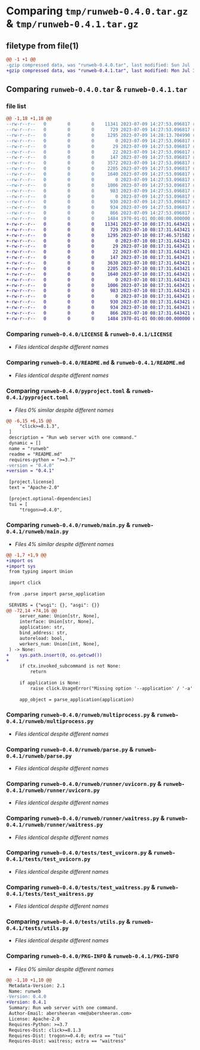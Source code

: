 # Comparing `tmp/runweb-0.4.0.tar.gz` & `tmp/runweb-0.4.1.tar.gz`

## filetype from file(1)

```diff
@@ -1 +1 @@
-gzip compressed data, was "runweb-0.4.0.tar", last modified: Sun Jul  9 14:28:13 2023, max compression
+gzip compressed data, was "runweb-0.4.1.tar", last modified: Mon Jul 10 08:17:46 2023, max compression
```

## Comparing `runweb-0.4.0.tar` & `runweb-0.4.1.tar`

### file list

```diff
@@ -1,18 +1,18 @@
--rw-r--r--   0        0        0    11341 2023-07-09 14:27:53.096817 runweb-0.4.0/LICENSE
--rw-r--r--   0        0        0      729 2023-07-09 14:27:53.096817 runweb-0.4.0/README.md
--rw-r--r--   0        0        0     1295 2023-07-09 14:28:13.704990 runweb-0.4.0/pyproject.toml
--rw-r--r--   0        0        0        0 2023-07-09 14:27:53.096817 runweb-0.4.0/runweb/__init__.py
--rw-r--r--   0        0        0       29 2023-07-09 14:27:53.096817 runweb-0.4.0/runweb/__main__.py
--rw-r--r--   0        0        0       22 2023-07-09 14:27:53.096817 runweb-0.4.0/runweb/__version__.py
--rw-r--r--   0        0        0      147 2023-07-09 14:27:53.096817 runweb-0.4.0/runweb/logging.py
--rw-r--r--   0        0        0     3572 2023-07-09 14:27:53.096817 runweb-0.4.0/runweb/main.py
--rw-r--r--   0        0        0     2205 2023-07-09 14:27:53.096817 runweb-0.4.0/runweb/multiprocess.py
--rw-r--r--   0        0        0     1640 2023-07-09 14:27:53.096817 runweb-0.4.0/runweb/parse.py
--rw-r--r--   0        0        0        0 2023-07-09 14:27:53.096817 runweb-0.4.0/runweb/runner/__init__.py
--rw-r--r--   0        0        0     1006 2023-07-09 14:27:53.096817 runweb-0.4.0/runweb/runner/uvicorn.py
--rw-r--r--   0        0        0      983 2023-07-09 14:27:53.096817 runweb-0.4.0/runweb/runner/waitress.py
--rw-r--r--   0        0        0        0 2023-07-09 14:27:53.096817 runweb-0.4.0/tests/__init__.py
--rw-r--r--   0        0        0      930 2023-07-09 14:27:53.096817 runweb-0.4.0/tests/test_uvicorn.py
--rw-r--r--   0        0        0      934 2023-07-09 14:27:53.096817 runweb-0.4.0/tests/test_waitress.py
--rw-r--r--   0        0        0      866 2023-07-09 14:27:53.096817 runweb-0.4.0/tests/utils.py
--rw-r--r--   0        0        0     1484 1970-01-01 00:00:00.000000 runweb-0.4.0/PKG-INFO
+-rw-r--r--   0        0        0    11341 2023-07-10 08:17:31.643421 runweb-0.4.1/LICENSE
+-rw-r--r--   0        0        0      729 2023-07-10 08:17:31.643421 runweb-0.4.1/README.md
+-rw-r--r--   0        0        0     1295 2023-07-10 08:17:46.571582 runweb-0.4.1/pyproject.toml
+-rw-r--r--   0        0        0        0 2023-07-10 08:17:31.643421 runweb-0.4.1/runweb/__init__.py
+-rw-r--r--   0        0        0       29 2023-07-10 08:17:31.643421 runweb-0.4.1/runweb/__main__.py
+-rw-r--r--   0        0        0       22 2023-07-10 08:17:31.643421 runweb-0.4.1/runweb/__version__.py
+-rw-r--r--   0        0        0      147 2023-07-10 08:17:31.643421 runweb-0.4.1/runweb/logging.py
+-rw-r--r--   0        0        0     3630 2023-07-10 08:17:31.643421 runweb-0.4.1/runweb/main.py
+-rw-r--r--   0        0        0     2205 2023-07-10 08:17:31.643421 runweb-0.4.1/runweb/multiprocess.py
+-rw-r--r--   0        0        0     1640 2023-07-10 08:17:31.643421 runweb-0.4.1/runweb/parse.py
+-rw-r--r--   0        0        0        0 2023-07-10 08:17:31.643421 runweb-0.4.1/runweb/runner/__init__.py
+-rw-r--r--   0        0        0     1006 2023-07-10 08:17:31.643421 runweb-0.4.1/runweb/runner/uvicorn.py
+-rw-r--r--   0        0        0      983 2023-07-10 08:17:31.643421 runweb-0.4.1/runweb/runner/waitress.py
+-rw-r--r--   0        0        0        0 2023-07-10 08:17:31.643421 runweb-0.4.1/tests/__init__.py
+-rw-r--r--   0        0        0      930 2023-07-10 08:17:31.643421 runweb-0.4.1/tests/test_uvicorn.py
+-rw-r--r--   0        0        0      934 2023-07-10 08:17:31.643421 runweb-0.4.1/tests/test_waitress.py
+-rw-r--r--   0        0        0      866 2023-07-10 08:17:31.643421 runweb-0.4.1/tests/utils.py
+-rw-r--r--   0        0        0     1484 1970-01-01 00:00:00.000000 runweb-0.4.1/PKG-INFO
```

### Comparing `runweb-0.4.0/LICENSE` & `runweb-0.4.1/LICENSE`

 * *Files identical despite different names*

### Comparing `runweb-0.4.0/README.md` & `runweb-0.4.1/README.md`

 * *Files identical despite different names*

### Comparing `runweb-0.4.0/pyproject.toml` & `runweb-0.4.1/pyproject.toml`

 * *Files 0% similar despite different names*

```diff
@@ -6,15 +6,15 @@
     "click>=8.1.3",
 ]
 description = "Run web server with one command."
 dynamic = []
 name = "runweb"
 readme = "README.md"
 requires-python = ">=3.7"
-version = "0.4.0"
+version = "0.4.1"
 
 [project.license]
 text = "Apache-2.0"
 
 [project.optional-dependencies]
 tui = [
     "trogon>=0.4.0",
```

### Comparing `runweb-0.4.0/runweb/main.py` & `runweb-0.4.1/runweb/main.py`

 * *Files 4% similar despite different names*

```diff
@@ -1,7 +1,9 @@
+import os
+import sys
 from typing import Union
 
 import click
 
 from .parse import parse_application
 
 SERVERS = {"wsgi": {}, "asgi": {}}
@@ -72,14 +74,16 @@
     server_name: Union[str, None],
     interface: Union[str, None],
     application: str,
     bind_address: str,
     autoreload: bool,
     workers_num: Union[int, None],
 ) -> None:
+    sys.path.insert(0, os.getcwd())
+
     if ctx.invoked_subcommand is not None:
         return
 
     if application is None:
         raise click.UsageError("Missing option '--application' / '-a'.")
 
     app_object = parse_application(application)
```

### Comparing `runweb-0.4.0/runweb/multiprocess.py` & `runweb-0.4.1/runweb/multiprocess.py`

 * *Files identical despite different names*

### Comparing `runweb-0.4.0/runweb/parse.py` & `runweb-0.4.1/runweb/parse.py`

 * *Files identical despite different names*

### Comparing `runweb-0.4.0/runweb/runner/uvicorn.py` & `runweb-0.4.1/runweb/runner/uvicorn.py`

 * *Files identical despite different names*

### Comparing `runweb-0.4.0/runweb/runner/waitress.py` & `runweb-0.4.1/runweb/runner/waitress.py`

 * *Files identical despite different names*

### Comparing `runweb-0.4.0/tests/test_uvicorn.py` & `runweb-0.4.1/tests/test_uvicorn.py`

 * *Files identical despite different names*

### Comparing `runweb-0.4.0/tests/test_waitress.py` & `runweb-0.4.1/tests/test_waitress.py`

 * *Files identical despite different names*

### Comparing `runweb-0.4.0/tests/utils.py` & `runweb-0.4.1/tests/utils.py`

 * *Files identical despite different names*

### Comparing `runweb-0.4.0/PKG-INFO` & `runweb-0.4.1/PKG-INFO`

 * *Files 0% similar despite different names*

```diff
@@ -1,10 +1,10 @@
 Metadata-Version: 2.1
 Name: runweb
-Version: 0.4.0
+Version: 0.4.1
 Summary: Run web server with one command.
 Author-Email: abersheeran <me@abersheeran.com>
 License: Apache-2.0
 Requires-Python: >=3.7
 Requires-Dist: click>=8.1.3
 Requires-Dist: trogon>=0.4.0; extra == "tui"
 Requires-Dist: waitress; extra == "waitress"
```

